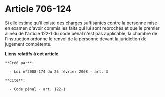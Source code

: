 # Article 706-124

Si elle estime qu'il existe des charges suffisantes contre la personne mise en examen d'avoir commis les faits qui lui sont
reprochés et que le premier alinéa de l'article 122-1 du code pénal n'est pas applicable, la chambre de l'instruction ordonne
le renvoi de la personne devant la juridiction de jugement compétente.

**Liens relatifs à cet article**

	**Créé par**:

	  - Loi n°2008-174 du 25 février 2008 - art. 3

	**Cite**:

	  - Code pénal - art. 122-1
